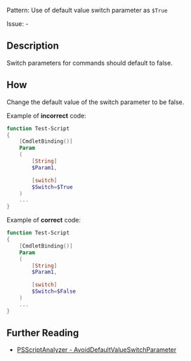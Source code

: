 Pattern: Use of default value switch parameter as `$True`

Issue: -

## Description

Switch parameters for commands should default to false.

## How

Change the default value of the switch parameter to be false.

Example of **incorrect** code:

``` PowerShell
function Test-Script
{
    [CmdletBinding()]
    Param
    (
        [String]
        $Param1,

        [switch]
        $Switch=$True
    )
    ...
}
```

Example of **correct** code:

``` PowerShell
function Test-Script
{
    [CmdletBinding()]
    Param
    (
        [String]
        $Param1,

        [switch]
        $Switch=$False
    )
    ...
}
```

## Further Reading

* [PSScriptAnalyzer - AvoidDefaultValueSwitchParameter](https://github.com/PowerShell/PSScriptAnalyzer/blob/master/RuleDocumentation/AvoidDefaultValueSwitchParameter.md)